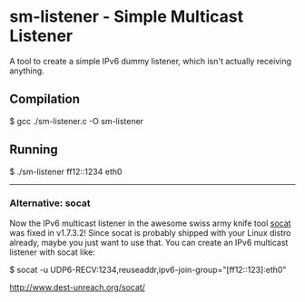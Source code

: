 # sm-listener - Simple Multicast Listener

A tool to create a simple IPv6 dummy listener, which isn't actually
receiving anything.

## Compilation

$ gcc ./sm-listener.c -O sm-listener

## Running

$ ./sm-listener ff12::1234 eth0

***

### Alternative: socat

Now the IPv6 multicast listener in the awesome swiss army knife tool [socat](http://www.dest-unreach.org/socat/) was fixed in v1.7.3.2! Since socat is probably shipped with your Linux distro already, maybe you just want to use that. You can create an IPv6 multicast listener with socat like:

$ socat -u UDP6-RECV:1234,reuseaddr,ipv6-join-group="[ff12::123]:eth0"

http://www.dest-unreach.org/socat/
